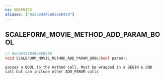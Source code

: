 ```yaml
---
ns: GRAPHICS
aliases: ["0xc58424ba936eb458"]
---
```

## SCALEFORM_MOVIE_METHOD_ADD_PARAM_BOOL

```c
// 0xC58424BA936EB458
void SCALEFORM_MOVIE_METHOD_ADD_PARAM_BOOL(bool param);
```

```
passes a BOOL to the method call. Must be wrapped in a BEGIN & END call but can include other ADD_PARAM calls
```
